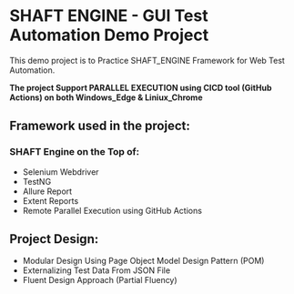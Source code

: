 # SHAFT ENGINE - GUI Test Automation Demo Project
This demo project is to Practice SHAFT_ENGINE Framework for Web Test Automation.

**The project Support PARALLEL EXECUTION using CICD tool (GitHub Actions) on both Windows_Edge & Liniux_Chrome**
## Framework used in the project:
### SHAFT Engine on the Top of:
- Selenium Webdriver
- TestNG
- Allure Report
- Extent Reports
- Remote Parallel Execution using GitHub Actions
## Project Design:
- Modular Design Using Page Object Model Design Pattern (POM)
- Externalizing Test Data From JSON File
- Fluent Design Approach (Partial Fluency)
